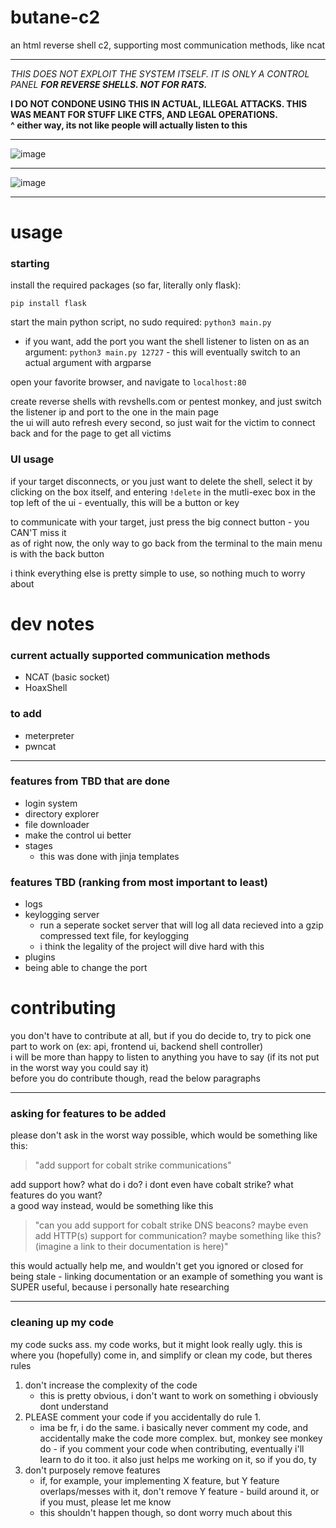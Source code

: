 # butane-c2
an html reverse shell c2, supporting most communication methods, like ncat

***

*THIS DOES NOT EXPLOIT THE SYSTEM ITSELF. IT IS ONLY A CONTROL PANEL **FOR REVERSE SHELLS. NOT FOR RATS.***  

**I DO NOT CONDONE USING THIS IN ACTUAL, ILLEGAL ATTACKS. THIS WAS MEANT FOR STUFF LIKE CTFS, AND LEGAL OPERATIONS.**  
**^ either way, its not like people will actually listen to this**

***
![image](https://github.com/whatotter/butane-c2/assets/42103041/5233dbeb-e8f2-495e-bfb4-2f8e307d4cb9)
***
![image](https://github.com/whatotter/butane-c2/assets/42103041/012e4c4d-de73-47a8-a94b-f10a8a0268fe)
***

# usage

### starting
install the required packages (so far, literally only flask):  
```
pip install flask
```

start the main python script, no sudo required: `python3 main.py`  
 - if you want, add the port you want the shell listener to listen on as an argument: `python3 main.py 12727` - this will eventually switch to an actual argument with argparse  

open your favorite browser, and navigate to `localhost:80`  

create reverse shells with revshells.com or pentest monkey, and just switch the listener ip and port to the one in the main page  
the ui will auto refresh every second, so just wait for the victim to connect back and for the page to get all victims  

### UI usage
if your target disconnects, or you just want to delete the shell, select it by clicking on the box itself, and entering `!delete` in the mutli-exec box in the top left of the ui - eventually, this will be a button or key

to communicate with your target, just press the big connect button - you CAN'T miss it  
as of right now, the only way to go back from the terminal to the main menu is with the back button

i think everything else is pretty simple to use, so nothing much to worry about

# dev notes
### current actually supported communication methods
- NCAT (basic socket)
- HoaxShell

### to add
- meterpreter
- pwncat
  
***
### features from TBD that are done
- login system
- directory explorer
- file downloader
- make the control ui better
- stages
  - this was done with jinja templates
### features TBD (ranking from most important to least)
- logs
- keylogging server
  - run a seperate socket server that will log all data recieved into a gzip compressed text file, for keylogging
  - i think the legality of the project will dive hard with this
- plugins
- being able to change the port

# contributing
you don't have to contribute at all, but if you do decide to, try to pick one part to work on (ex: api, frontend ui, backend shell controller)  
i will be more than happy to listen to anything you have to say (if its not put in the worst way you could say it)  
before you do contribute though, read the below paragraphs

***
### asking for features to be added
please don't ask in the worst way possible, which would be something like this:  

> "add support for cobalt strike communications"

add support how? what do i do? i dont even have cobalt strike? what features do you want?  
a good way instead, would be something like this  

> "can you add support for cobalt strike DNS beacons? maybe even add HTTP(s) support for communication? maybe something like this? (imagine a link to their documentation is here)"  

this would actually help me, and wouldn't get you ignored or closed for being stale - linking documentation or an example of something you want is SUPER useful, because i personally hate researching

***
### cleaning up my code
my code sucks ass. my code works, but it might look really ugly. this is where you (hopefully) come in, and simplify or clean my code, but theres rules  

1. don't increase the complexity of the code
   - this is pretty obvious, i don't want to work on something i obviously dont understand
2. PLEASE comment your code if you accidentally do rule 1.
   - ima be fr, i do the same. i basically never comment my code, and accidentally make the code more complex. but, monkey see monkey do - if you comment your code when contributing, eventually i'll learn to do it too. it also just helps me working on it, so if you do, ty
3. don't purposely remove features
   - if, for example, your implementing X feature, but Y feature overlaps/messes with it, don't remove Y feature - build around it, or if you must, please let me know
   - this shouldn't happen though, so dont worry much about this
